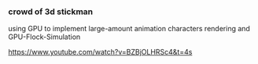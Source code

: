 ### crowd of 3d stickman 
using GPU to implement large-amount animation characters rendering and GPU-Flock-Simulation

https://www.youtube.com/watch?v=BZBjOLHRSc4&t=4s
